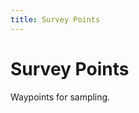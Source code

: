 ```yaml
---
title: Survey Points
---
```

# Survey Points

Waypoints for sampling.

<!-- https://stackoverflow.com/questions/15829048/best-way-to-import-coordinates-from-gpx-file-and-display-using-google-maps-api -->

<script src="https://ajax.googleapis.com/ajax/libs/jquery/3.3.1/jquery.min.js"></script>
<div id="map" style="height:525px; width:525px;"></div>
<script>
function initMap() {
    var spainsHall = new google.maps.LatLng(51.970927,0.4396255);
    var mapOptions = {
        center: spainsHall,
        zoom: 16,
        mapTypeId: google.maps.MapTypeId.SATELLITE
    };
    var map = new google.maps.Map(document.getElementById('map'), mapOptions);
    $.ajax({
        type: "GET",
        url: "https://raw.githubusercontent.com/joejcollins/atlanta-shore/master/data/raw/spains-hall-waypoints-regular-30m.gpx",
        dataType: "xml",
        success: function (xml) {
            var points = [];
            var bounds = new google.maps.LatLngBounds();
            $(xml).find("wpt").each(function () {
                    var lat = $(this).attr("lat");
                    var lon = $(this).attr("lon");
                    var position = new google.maps.LatLng(lat, lon);
                    var label = $(this).text()
                    marker = new google.maps.Marker({
                        position: position,
                        label: label,
                        map: map
                    });
                    bounds.extend(position);
            });
            map.fitBounds(bounds);
        }
    });
}
</script>
<script async defer src="https://maps.googleapis.com/maps/api/js?key=&callback=initMap"></script>
